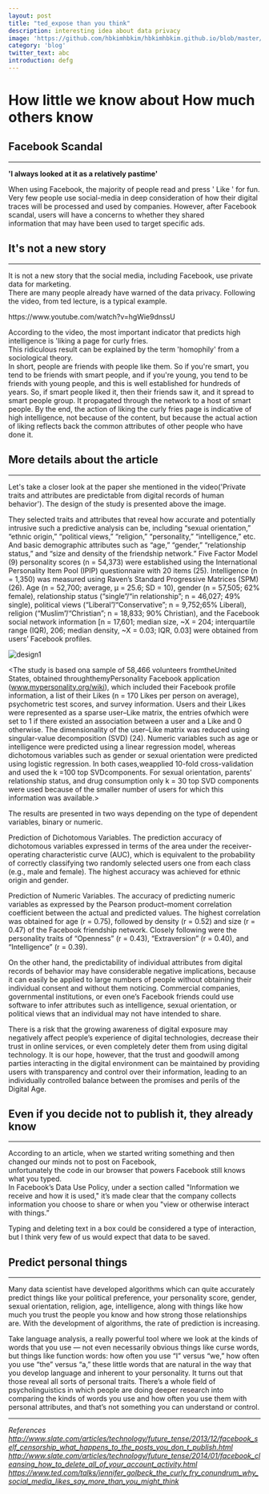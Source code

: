 ```yaml
---
layout: post
title: "ted_expose than you think"
description: interesting idea about data privacy
image: 'https://github.com/hbkimhbkim/hbkimhbkim.github.io/blob/master/_images/facebook_privacy.jpg?raw=true'
category: 'blog'
twitter_text: abc
introduction: defg
---
```


# How little we know about How much others know

## Facebook Scandal
------
<p>
  <strong>'I always looked at it as a relatively pastime'</strong>
</p>

<p>
When using Facebook, the majority of people read and press ' Like ' for fun. <br>
Very few people use social-media in deep consideration of how their digital traces will be processed and used by companies. However, after Facebook scandal, users will have a concerns to whether they shared <br>
information that may have been used to target specific ads.
</p>

## It's not a new story
------
 <p>
 It is not a new story that the social media, including Facebook, use private data for marketing. <br>
 There are many people already have warned of the data privacy. Following the video, from ted lecture, is a typical example. <br>
 </p>

<p>
https://www.youtube.com/watch?v=hgWie9dnssU

</p>

<p>
According to the video, the most important indicator that predicts high intelligence is 'liking a page for curly fries.<br>
This ridiculous result can be explained by the term 'homophily' from a sociological theory.<br>
In short, people are friends with people like them. So if you're smart, you tend to be friends with smart people, and if you're young, you tend to be friends with young people, and this is well established for hundreds of years.  So, if smart people liked it, then their friends saw it, and it spread to smart people group. It propagated through the network to a host of smart people. By the end, the action of liking the curly fries page is indicative of high intelligence, not because of the content, but because the actual action of liking reflects back the common attributes of other people who have done it.<br>

## More details about the article
------

<p>
Let's take a closer look at the paper she mentioned in the video('Private traits and attributes are predictable from digital records of human behavior'). The design of the study is presented above the image. <br>
  
 They selected traits and attributes that reveal how accurate and potentially intrusive such a predictive analysis can be, including “sexual orientation,” “ethnic origin,” “political views,” “religion,” “personality,” “intelligence,” etc. And basic demographic attributes such as “age,” “gender,” “relationship status,” and “size and density of the friendship network.” Five Factor Model (9) personality scores (n = 54,373) were established using the International Personality Item Pool (IPIP) questionnaire with 20 items (25). Intelligence (n = 1,350) was measured using Raven’s Standard Progressive Matrices (SPM) (26). Age (n = 52,700; average, μ = 25.6; SD = 10), gender (n = 57,505; 62% female), relationship status (“single”/“in relationship”; n = 46,027; 49% single), political views (“Liberal”/“Conservative”; n = 9,752;65% Liberal), religion (“Muslim”/“Christian”; n = 18,833; 90% Christian), and the Facebook social network information [n = 17,601; median size, ~X = 204; interquartile range (IQR), 206; median density, ~X = 0.03; IQR, 0.03] were obtained from users’ Facebook profiles.

![design1](https://github.com/hbkimhbkim/hbkimhbkim.github.io/blob/master/_images/design1.jpg)

<The study is based ona sample of 58,466 volunteers fromtheUnited States, obtained throughthemyPersonality Facebook application (www.mypersonality.org/wiki), which included their Facebook profile information, a list of their Likes (n = 170 Likes per person on average), psychometric test scores, and survey information. Users and their Likes were represented as a sparse user–Like matrix, the entries ofwhich were set to 1 if there existed an association between a user and a Like and 0 otherwise. The dimensionality of the user–Like matrix was reduced using singular-value decomposition (SVD) (24). Numeric variables such as age or intelligence were predicted using a linear regression model, whereas dichotomous variables such as gender or sexual orientation were predicted using logistic regression. In both cases,weapplied 10-fold cross-validation and used the k =100 top SVDcomponents. For sexual orientation, parents’ relationship status, and drug consumption only k = 30 top SVD components were used because of the smaller number of users for which this information was available.> </br>

The results are presented in two ways depending on the type of dependent variables, binary or numeric.

Prediction of Dichotomous Variables. The prediction accuracy of dichotomous variables expressed in terms of the area under the receiver-operating characteristic curve (AUC), which is equivalent to the probability of correctly classifying two randomly selected users one from each class (e.g., male and female). The highest accuracy was achieved for ethnic origin and gender.

Prediction of Numeric Variables. The accuracy of predicting numeric variables as expressed by the Pearson product–moment correlation coefficient between the actual and predicted values. The highest correlation was obtained for age (r = 0.75), followed by density (r = 0.52) and size (r = 0.47) of the Facebook friendship network. Closely following were the personality traits of “Openness” (r = 0.43), “Extraversion” (r = 0.40), and “Intelligence” (r = 0.39).

On the other hand, the predictability of individual attributes from digital records of behavior may have considerable negative implications, because it can easily be applied to large numbers of people without obtaining their individual consent and without them noticing. Commercial companies, governmental institutions,
or even one’s Facebook friends could use software to infer attributes such as intelligence, sexual orientation, or political views that an individual may not have intended to share.

There is a risk that the growing awareness of digital exposure may negatively affect people’s experience of digital technologies, decrease their trust in online services, or even completely deter them from using digital technology. It is our hope, however, that the trust and goodwill among parties interacting in the digital environment can be maintained by providing users with transparency and control over their information, leading to an individually controlled balance between the promises and perils of the Digital Age.

## Even if you decide not to publish it, they already know
------

<p>
According to an article, when we started writing something and then changed our minds not to post on Facebook, <br>
unfortunately the code in our browser that powers Facebook still knows what you typed. <br>
In Facebook’s Data Use Policy, under a section called "Information we receive and how it is used," it’s made clear that the company collects information you choose to share or when you "view or otherwise interact with things.” <br>

Typing and deleting text in a box could be considered a type of interaction, but I think very few of us would expect that data to be saved. <br>

## Predict personal things
------

<p>
Many data scientist have developed algorithms which can quite accurately predict things like your political preference, your personality score, gender, sexual orientation, religion, age, intelligence, along with things like how much you trust the people you know and how strong those relationships are. With the development of algorithms, the rate of prediction is increasing.
</P>

<p>
Take language analysis, a really powerful tool where we look at the kinds of words that you use — not even necessarily obvious things like curse words, but things like function words: how often you use “I” versus “we,” how often you use “the” versus “a,” these little words that are natural in the way that you develop language and inherent to your personality. It turns out that those reveal all sorts of personal traits. There’s a whole field of psycholinguistics in which people are doing deeper research into comparing the kinds of words you use and how often you use them with personal attributes, and that’s not something you can understand or control.
</P>

-----

*References
http://www.slate.com/articles/technology/future_tense/2013/12/facebook_self_censorship_what_happens_to_the_posts_you_don_t_publish.html
http://www.slate.com/articles/technology/future_tense/2014/01/facebook_cleansing_how_to_delete_all_of_your_account_activity.html
https://www.ted.com/talks/jennifer_golbeck_the_curly_fry_conundrum_why_social_media_likes_say_more_than_you_might_think*
